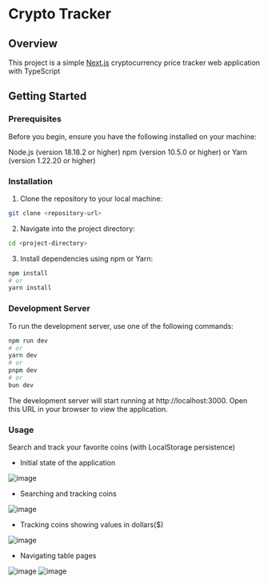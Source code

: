 # Crypto Tracker

## Overview

This project is a simple [Next.js](https://nextjs.org/) cryptocurrency price tracker web application with TypeScript

## Getting Started

### Prerequisites

Before you begin, ensure you have the following installed on your machine:

Node.js (version 18.18.2 or higher)
npm (version 10.5.0 or higher) or Yarn (version 1.22.20 or higher)

### Installation

1. Clone the repository to your local machine:
```bash
git clone <repository-url>
```
2. Navigate into the project directory:
```bash
cd <project-directory>
```
3. Install dependencies using npm or Yarn:
```bash
npm install
# or
yarn install
```

### Development Server
To run the development server, use one of the following commands:
```bash
npm run dev
# or
yarn dev
# or
pnpm dev
# or
bun dev
```

The development server will start running at http://localhost:3000. Open this URL in your browser to view the application.

### Usage
Search and track your favorite coins (with LocalStorage persistence)

- Initial state of the application
 
![image](https://github.com/Starkpt/crypto-tracker/assets/7763174/580e590a-a6cd-4f46-a3b4-e5cf458655d3)
- Searching and tracking coins
 
![image](https://github.com/Starkpt/crypto-tracker/assets/7763174/79987319-ecee-4f83-997a-e5872905e11a)
- Tracking coins showing values in dollars($)
 
![image](https://github.com/Starkpt/crypto-tracker/assets/7763174/8327b742-5ab5-4d6f-8b59-8291f4a986b6)
- Navigating table pages
 
![image](https://github.com/Starkpt/crypto-tracker/assets/7763174/33dbec5f-2886-467a-8838-07d9781c59cb)
![image](https://github.com/Starkpt/crypto-tracker/assets/7763174/901873e3-23bc-4be5-8e71-a9528b7b2769)


